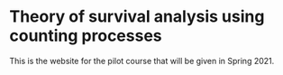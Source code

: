 # Theory of survival analysis using counting processes

This is the website for the pilot course that will be given in Spring 2021.

